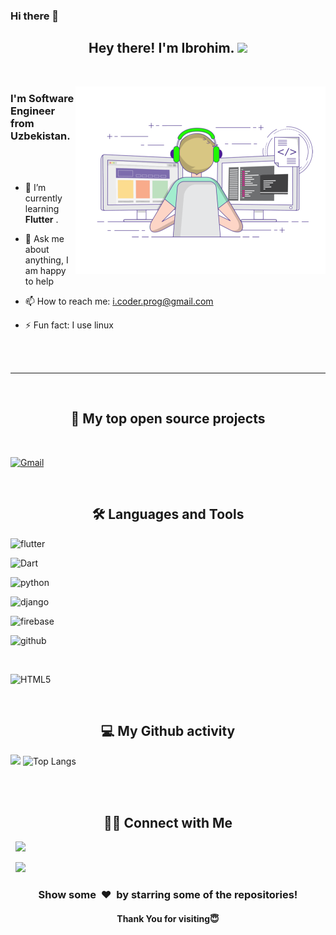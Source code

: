 ### Hi there 👋

<!--
**SobirovIbrohim277/SobirovIbrohim277** is a ✨ _special_ ✨ repository because its `README.md` (this file) appears on your GitHub profile.

Here are some ideas to get you started:

- 🔭 I’m currently working on ...
- 🌱 I’m currently learning ...
- 👯 I’m looking to collaborate on ...
- 🤔 I’m looking for help with ...
- 💬 Ask me about ...
- 📫 How to reach me: ...
- 😄 Pronouns: ...
- ⚡ Fun fact: ...
-->



<p>

  <h2 align="center"> Hey there! I'm Ibrohim. <img src="https://github.com/souvikguria98/souvikguria98/blob/master/Hi.gif" width="25"></h2>

</p>

<br>

<p>

  <img align="right" alt="GIF" src="https://raw.githubusercontent.com/devSouvik/devSouvik/master/gif3.gif" width="400" height="300"/>

</p>



<h3> I'm Software Engineer from Uzbekistan. </h3>

<br>

<br>

- 🔋  I’m currently learning <b>Flutter</b> .<br>

- 💬 Ask me about anything, I am happy to help<br>

- 📫 How to reach me: i.coder.prog@gmail.com<br>

- ⚡️ Fun fact: I use linux

<br>

<br>

<hr>

<br>

<b> <h2 align="center"> 📘 My top open source projects </h2> </b>

<br>

<p align="center">





<a href="https://github.com/Sobirovibrohim277?tab=repositories"><img src="https://img.shields.io/badge/SEE MORE-%23c34836.svg?&style=for-the-badge&logo=seemore&logoColor=white" alt="Gmail"/></a>&nbsp;

<!--<a href="https://kkvanonymous.github.io/"><img alt="Website" src="https://img.shields.io/website?style=for-the-badge&up_message=portfolio&url=https%3A%2F%2Fkkvanonymous.github.io%2F"></a>-->

</p>

<br>

<b> <h2 align="center"> 🛠️ Languages and Tools </h2> </b>

<p align="center">  



  ![flutter](https://img.shields.io/badge/-flutter-grey?style=for-the-badge&logo=dlutter&logoColor=white&labelColor=0075BA)

  ![Dart](https://img.shields.io/badge/-dart-grey?style=for-the-badge&logo=dart&logoColor=white&labelColor=0075BA)

  

  ![python](https://img.shields.io/badge/-python-grey?style=for-the-badge&logo=python&logoColor=white&labelColor=306998)

  ![django](https://img.shields.io/badge/-django-grey?style=for-the-badge&logo=django&logoColor=white&labelColor=092e20)

  ![firebase](https://img.shields.io/badge/-firebase-grey?style=for-the-badge&logo=firebase&logoColor=white&labelColor=FFA611)

  ![github](https://img.shields.io/badge/-github-grey?style=for-the-badge&logo=github&logoColor=white&labelColor=211F1F)

  <br>

  ![HTML5](https://img.shields.io/badge/html%205-grey?style=for-the-badge&logo=html5&logoColor=white&labelColor=f06529)

  



</p>

<br>

<b> <h2 align="center">💻 My Github activity </h2></b>

<p>

  

<img src="https://github-readme-stats.vercel.app/api?username=Sobirovibrohim277&show_icons=true&theme=radical&title_color=8E2DE2&text_color=fff&icon_color=8E2DE2" width="500px">      ![Top Langs](https://github-readme-stats.vercel.app/api/top-langs/?username=Sobirovibrohim277&theme=radical&title_color=8E2DE2&text_color=fff)

</p>

<br>

<br>





<b><h2 align="center"> 🤝🏻 Connect with Me </h2></b>



<p align="center">

&nbsp; <a href="https://instagram.com/ibrohim_sobirov277" target="_blank" rel="noopener noreferrer"><img src="https://img.icons8.com/plasticine/100/000000/instagram-new.png" width="50" /></a>  



&nbsp; <a href="https://t.me/ibrohim_447" target="_blank" rel="noopener noreferrer"><img src="https://img.icons8.com/nolan/64/telegram-app.png" width="40"/></a>

  

</p>



<div align="center">

<h3 align="center">Show some &nbsp;❤️&nbsp; by starring some of the repositories!</h3>



#### Thank You for visiting😇

